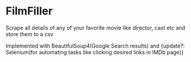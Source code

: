 # FilmFiller
Scrape all details of any of your favorite movie like director, cast etc and store them to a csv

Implemented with BeautifulSoup4(Google Search results) and {update?: Selenium(for automating tasks like clicking desired links in IMDb page)}
